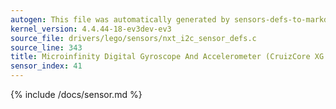 ```yaml
---
autogen: This file was automatically generated by sensors-defs-to-markdown.py
kernel_version: 4.4.44-18-ev3dev-ev3
source_file: drivers/lego/sensors/nxt_i2c_sensor_defs.c
source_line: 343
title: Microinfinity Digital Gyroscope And Accelerometer (CruizCore XG 1300L)
sensor_index: 41
---
```


{% include /docs/sensor.md %}
